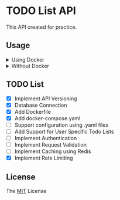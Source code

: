 # TODO List API
This API created for practice.

## Usage
<details>
  <summary>Using Docker</summary>
  Run <code>docker compose up -d</code>
</details>
<details>
  <summary>Without Docker</summary>
  <ol>
    <li>Run <code>make build</code> to build the source code.</li>
    <li>Run <code>make install</code> to move compiler binary to <code>/usr/local/bin</code>.</li>
    <li>Execute binary <code>/usr/local/bin/todo-app-api</code>.</li>
  </ol>
</details>

## TODO List
- [x] Implement API Versioning
- [x] Database Connection
- [x] Add Dockerfile
- [x] Add docker-compose.yaml
- [ ] Support configuration using .yaml files
- [ ] Add Support for User Specific Todo Lists
- [ ] Implement Authentication
- [ ] Implement Request Validation
- [ ] Implement Caching using Redis
- [x] Implement Rate Limiting

## License
The [MIT](https://github.com/yunusemrealtiner1/todo-app/blob/main/LICENSE) License
